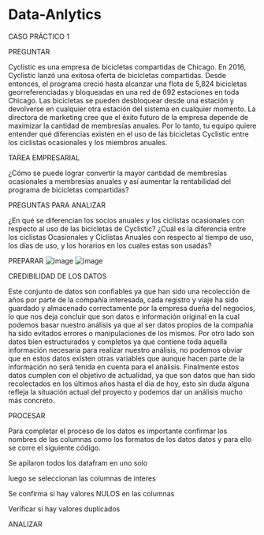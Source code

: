 # Data-Anlytics
CASO PRÁCTICO 1

PREGUNTAR

Cyclistic es una empresa de bicicletas compartidas de Chicago. En 2016, Cyclistic lanzó una exitosa oferta de bicicletas compartidas. Desde entonces, el programa creció hasta alcanzar una flota de 5,824 bicicletas georreferenciadas y bloqueadas en una red de 692 estaciones en toda Chicago. Las bicicletas se pueden desbloquear desde una estación y devolverse en cualquier otra estación del sistema en cualquier momento.
 La directora de marketing cree que el éxito futuro de la empresa depende de maximizar la cantidad de membresías anuales. Por lo tanto, tu equipo quiere entender qué diferencias existen en el uso de las bicicletas Cyclistic entre los ciclistas ocasionales y los miembros anuales.

TAREA EMPRESARIAL

¿Cómo se puede lograr convertir la mayor cantidad de membresías ocasionales a membresías anuales y así aumentar la rentabilidad del programa de bicicletas compartidas?

PREGUNTAS PARA ANALIZAR

¿En qué se diferencian los socios anuales y los ciclistas ocasionales con respecto al uso de las bicicletas de Cyclistic?
¿Cuál es la diferencia entre los ciclistas Ocasionales y Ciclistas Anuales con respecto al tiempo de uso, los días de uso, y los horarios en los cuales estas son usadas?

PREPARAR
![image](https://github.com/Yeison1973/Data-Anlytics/assets/106216980/381700b2-ec60-4744-9483-605b34b20ea0)
![image](https://github.com/Yeison1973/Data-Anlytics/assets/106216980/72f41050-768c-430c-887c-6487c4f3e880)





CREDIBILIDAD DE LOS DATOS

Este conjunto de datos son confiables ya que han sido una recolección de años por parte de la compañía interesada, cada registro y viaje ha sido guardado y almacenado correctamente por la empresa dueña del negocios, lo que nos deja concluir que son datos e información original en la cual podemos basar nuestro análisis ya que al ser datos propios de la compañía ha sido evitados errores o manipulaciones de los mismos.
Por otro lado son datos bien estructurados y completos ya que contiene toda aquella información necesaria para realizar nuestro análisis, no podemos obviar que en estos datos existen otras variables que aunque hacen parte de la información no será tenida en cuenta para el análisis.
Finalmente estos datos cumplen con el objetivo de actualidad, ya que son datos que han sido recolectados en los últimos años hasta el dia de hoy, esto sin duda alguna refleja la situación actual del proyecto y podemos dar un análisis mucho más concreto.








PROCESAR

Para completar el proceso de los datos es importante confirmar los nombres de las columnas como los formatos de los datos datos y para ello se corre el siguiente código.








Se apilaron todos los datafram en uno solo

luego se seleccionan las columnas de interes

Se confirma si hay valores NULOS en las columnas

Verificar si hay valores duplicados



ANALIZAR

